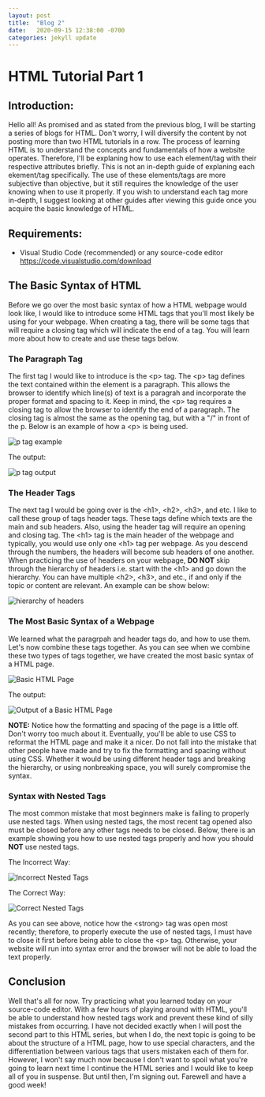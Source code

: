 ```yaml
---
layout: post
title:  "Blog 2"
date:   2020-09-15 12:38:00 -0700
categories: jekyll update
---
```

<h1><b>HTML Tutorial Part 1</b></h1>

<h2><b>Introduction:</b></h2>

<p>Hello all! As promised and as stated from the previous blog, I will be starting a series of blogs for HTML. Don't worry, I will diversify the content by not posting more than two HTML tutorials in a row.  The process of learning HTML is to understand the concepts and fundamentals of how a website operates. Therefore, I'll be explaning how to use each element/tag with their respective attributes briefly. This is not an in-depth guide of explaning each ekement/tag specifically. The use of these elements/tags are more subjective than objective, but it still requires the knowledge of the user knowing when to use it properly. If you wish to understand each tag more in-depth, I suggest looking at other guides after viewing this guide once you acquire the basic knowledge of HTML.  </p>

<h2><b>Requirements:</b></h2>
<ul>
<li>Visual Studio Code (recommended) or any source-code editor
<br><a href="https://code.visualstudio.com/download"> https://code.visualstudio.com/download</a> </li>
</ul>
<h2><b>The Basic Syntax of HTML</b></h2>

<p> Before we go over the most basic syntax of how a HTML webpage would look like, I would like to introduce some HTML tags that you'll most likely be using for your webpage. When creating a tag, there will be some tags that will require a closing tag which will indicate the end of a tag. You will learn more about how to create and use these tags below.
</p>
<h3><b> The Paragraph Tag </b></h3>
<p> The first tag I would like to introduce is the &lt;p&gt; tag. The &lt;p&gt; tag defines the text contained within the element is a paragraph. This allows the browser to identify which line(s) of text is a paragrah and incorporate the proper format and spacing to it. Keep in mind, the &lt;p&gt; tag requires a closing tag to allow the browser to identify the end of a paragraph. The closing tag is almost the same as the opening tag, but with a &quot;/&quot; in front of the p. Below is an example of how a &lt;p&gt; is being used.</p>
<img src="https://i.gyazo.com/1d9c81bfa01ba9ca1af6ac5c4b1d01d0.png" alt= "p tag example">
<p>The output:</p>
<img src="https://i.gyazo.com/84401a4a95f9e6d9709d5ce5d8e33da6.png" alt= "p tag output">
<h3><b>The Header Tags</b> </h3>
<p> The next tag I would be going over is the &lt;h1&gt;, &lt;h2&gt;, &lt;h3&gt;, and etc. I like to call these group of tags header tags. These tags define which texts are the main and sub headers. Also, using the header tag will require an opening and closing tag. The &lt;h1&gt; tag is the main header of the webpage and typically, you would use only one &lt;h1&gt; tag per webpage. As you descend through the numbers, the headers will become sub headers of one another. When practicing the use of headers on your webpage, <strong>DO NOT</strong> skip through the hierarchy of headers i.e. start with the &lt;h1&gt; and go down the hierarchy. You can have multiple  &lt;h2&gt;, &lt;h3&gt;, and etc., if and only if the topic or content are relevant. An example can be show below:</p>
<img src="https://i.gyazo.com/88b75374bfa057cc390cbd5e2471c84a.png" alt="hierarchy of headers">
<h3><b>The Most Basic Syntax of a Webpage</b></h3>
<p>We learned what the paragrpah and header tags do, and how to use them. Let's now combine these tags together. As you can see when we combine these two types of tags together, we have created the most basic syntax of a HTML page. </p>
<img src="https://i.gyazo.com/376d531210c2664cf86bade5db1f198c.png" alt="Basic HTML Page">
<p>The output:</p>
<img src="https://i.gyazo.com/7ffcd2ff52f221bcdd7342b8da554f5c.png" alt="Output of a Basic HTML Page">
<p><strong>NOTE:</strong> Notice how the formatting and spacing of the page is a little off. Don't worry too much about it. Eventually, you'll be able to use CSS to reformat the HTML page and make it a nicer. Do not fall into the mistake that other people have made and try to fix the formatting and spacing without using CSS. Whether it would be using different header tags and breaking the hierarchy, or using nonbreaking space, you will surely compromise the syntax. </p>
<h3><b>Syntax with Nested Tags</b></h3>
<p> The most common mistake that most beginners make is failing to properly use nested tags. When using nested tags, the most recent tag opened also must be closed before any other tags needs to be closed. Below, there is an example showing you how to use nested tags properly and how you should <strong>NOT</strong> use nested tags.
</p>
<p> The Incorrect Way: </p>
<img src="https://i.gyazo.com/3ed0bcac526eb15a60f0e50abaec6cfa.png" alt="Incorrect Nested Tags">
<p> The Correct Way: </p>
<img src="https://i.gyazo.com/373665d895aea0c7087d6d7a5632c4c1.png" alt="Correct Nested Tags">
<p> As you can see above, notice how the &lt;strong&gt; tag was open most recently; therefore, to properly execute the use of nested tags, I must have to close it first before being able to close the &lt;p&gt; tag. Otherwise, your website will run into syntax error and the browser will not be able to load the text properly.</p>
<h2><b>Conclusion</b></h2>
<p>Well that's all for now. Try practicing what you learned today on your source-code editor. With a few hours of playing around with HTML, you'll be able to understand how nested tags work and prevent these kind of silly mistakes from occurring. I have not decided exactly when I will post the second part to this HTML series, but when I do, the next topic is going to be about the structure of a HTML page, how to use special characters, and the differentiation between various tags that users mistaken each of them for. However, I won't say much now because I don't want to spoil what you're going to learn next time I continue the HTML series and I would like to keep all of you in suspense. But until then, I'm signing out. Farewell and have a good week!
</p>
